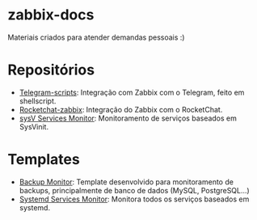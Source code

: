 # zabbix-docs
Materiais criados para atender demandas pessoais :)

# Repositórios

* [Telegram-scripts](https://github.com/rauhmaru/telegram-scripts): Integração com Zabbix com o Telegram, feito em shellscript.
* [Rocketchat-zabbix](https://github.com/rauhmaru/rocketchat-zabbix): Integração do Zabbix com o RocketChat.
* [sysV Services Monitor](https://github.com/rauhmaru/sysv_services_monitor): Monitoramento de serviços baseados em SysVinit.

# Templates

* [Backup Monitor](https://github.com/rauhmaru/zabbix-docs/tree/master/backup-monitor): Template desenvolvido para monitoramento de backups, principalmente de banco de dados (MySQL, PostgreSQL...)
* [Systemd Services Monitor](https://github.com/rauhmaru/zabbix-docs/tree/master/systemd-services-monitor): Monitora todos os serviços baseados em systemd.
